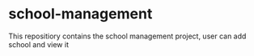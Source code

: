 # school-management
This repositiory contains the school management project, user can add school and view it
